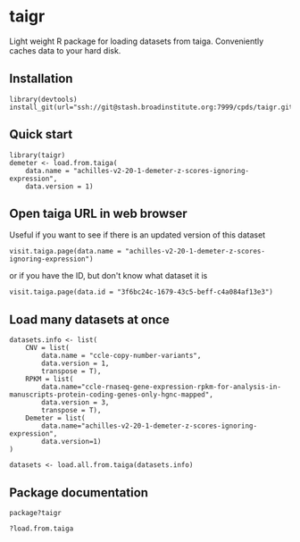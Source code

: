 # taigr

Light weight R package for loading datasets from taiga. Conveniently caches data to your hard disk.


## Installation

```
library(devtools)
install_git(url="ssh://git@stash.broadinstitute.org:7999/cpds/taigr.git")
```


## Quick start

```
library(taigr)
demeter <- load.from.taiga(
	data.name = "achilles-v2-20-1-demeter-z-scores-ignoring-expression",
	data.version = 1)
```

## Open taiga URL in web browser

Useful if you want to see if there is an updated version of this dataset

```
visit.taiga.page(data.name = "achilles-v2-20-1-demeter-z-scores-ignoring-expression")
```

or if you have the ID, but don't know what dataset it is

```
visit.taiga.page(data.id = "3f6bc24c-1679-43c5-beff-c4a084af13e3")
```

## Load many datasets at once

```
datasets.info <- list(
    CNV = list(
        data.name = "ccle-copy-number-variants",
        data.version = 1,
        transpose = T),
    RPKM = list(
        data.name="ccle-rnaseq-gene-expression-rpkm-for-analysis-in-manuscripts-protein-coding-genes-only-hgnc-mapped",
        data.version = 3,
        transpose = T),
    Demeter = list(
        data.name="achilles-v2-20-1-demeter-z-scores-ignoring-expression",
        data.version=1)
)

datasets <- load.all.from.taiga(datasets.info)
```

## Package documentation

```
package?taigr

?load.from.taiga
```
